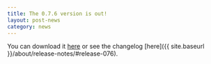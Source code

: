 ```yaml
---
title: The 0.7.6 version is out!
layout: post-news
category: news
---
```


You can download it [here](https://github.com/jbox-web/redmine_git_hosting/releases/tag/0.7.6) or see the changelog [here]({{ site.baseurl }}/about/release-notes/#release-076).
